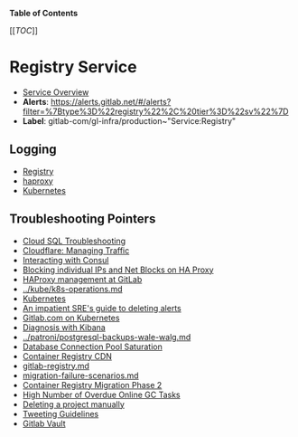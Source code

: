 <!-- MARKER: do not edit this section directly. Edit services/service-catalog.yml then run scripts/generate-docs -->

**Table of Contents**

[[_TOC_]]

# Registry Service

* [Service Overview](https://dashboards.gitlab.net/d/registry-main/registry-overview)
* **Alerts**: <https://alerts.gitlab.net/#/alerts?filter=%7Btype%3D%22registry%22%2C%20tier%3D%22sv%22%7D>
* **Label**: gitlab-com/gl-infra/production~"Service:Registry"

## Logging

* [Registry](https://log.gprd.gitlab.net/goto/9ec8a738ca23a17a9d7b61b4c3a9c96e)
* [haproxy](https://console.cloud.google.com/logs/viewer?project=gitlab-production&interval=PT1H&resource=gce_instance&customFacets=labels.%22compute.googleapis.com%2Fresource_name%22&advancedFilter=labels.tag%3D%22haproxy%22%0Alabels.%22compute.googleapis.com%2Fresource_name%22%3A%22fe-registry-%22)
* [Kubernetes](https://log.gprd.gitlab.net/goto/d614a5576099ff797be559c89fe88baa)

## Troubleshooting Pointers

* [Cloud SQL Troubleshooting](../cloud-sql/cloud-sql.md)
* [Cloudflare: Managing Traffic](../cloudflare/managing-traffic.md)
* [Interacting with Consul](../consul/interaction.md)
* [Blocking individual IPs and Net Blocks on HA Proxy](../frontend/ban-netblocks-on-haproxy.md)
* [HAProxy management at GitLab](../frontend/haproxy.md)
* [../kube/k8s-operations.md](../kube/k8s-operations.md)
* [Kubernetes](../kube/kubernetes.md)
* [An impatient SRE's guide to deleting alerts](../monitoring/deleting-alerts.md)
* [Gitlab.com on Kubernetes](../onboarding/gitlab.com_on_k8s.md)
* [Diagnosis with Kibana](../onboarding/kibana-diagnosis.md)
* [../patroni/postgresql-backups-wale-walg.md](../patroni/postgresql-backups-wale-walg.md)
* [Database Connection Pool Saturation](app-db-conn-pool-saturation.md)
* [Container Registry CDN](cdn.md)
* [gitlab-registry.md](gitlab-registry.md)
* [migration-failure-scenarios.md](migration-failure-scenarios.md)
* [Container Registry Migration Phase 2](migration-phase2.md)
* [High Number of Overdue Online GC Tasks](online-gc-high-overdue-tasks.md)
* [Deleting a project manually](../uncategorized/delete-projects-manually.md)
* [Tweeting Guidelines](../uncategorized/tweeting-guidelines.md)
* [Gitlab Vault](../vault/vault.md)
<!-- END_MARKER -->

<!-- ## Summary -->

<!-- ## Architecture -->

<!-- ## Performance -->

<!-- ## Scalability -->

<!-- ## Availability -->

<!-- ## Durability -->

<!-- ## Security/Compliance -->

<!-- ## Monitoring/Alerting -->

<!-- ## Links to further Documentation -->
